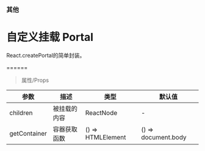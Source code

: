 ### 其他

# 自定义挂载 Portal

React.createPortal的简单封装。

======

> 属性/Props

|参数|描述|类型|默认值|
|----------|-------------|------|------|
|children|被挂载的内容|ReactNode|-|
|getContainer|容器获取函数|() =\> HTMLElement|() => document.body|
